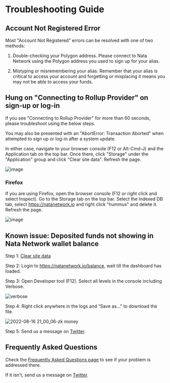 # Troubleshooting Guide

## Account Not Registered Error

Most "Account Not Registered" errors can be resolved with one of two methods:

1. Double-checking your Polygon address. Please connect to Nata Network using the Polygon address you used to sign up for your alias.

2. Mistyping or misremembering your alias. Remember that your alias is critical to access your account and forgetting or misplacing it means you may not be able to access your funds.

###

## Hung on "Connecting to Rollup Provider" on sign-up or log-in

If you see "Connecting to Rollup Provider" for more than 60 seconds, please troubleshoot using the below steps.

You may also be presented with an "AbortError: Transaction Aborted" when attempted to sign up or log-in after a system update.

In either case, navigate to your browser console (F12 or Alt-Cmd-J) and the Application tab on the top bar. Once there, click "Storage" under the "Application" group and click "Clear site data". Refresh the page.

![image](/img/troubleshoot-clear-site-data.png)

### Firefox

If you are using Firefox, open the browser console (F12 or right click and select Inspect). Go to the Storage tab on the top bar. Select the Indexed DB tab, select https://natanetwork.io and right click "hummus" and delete it. Refresh the page.

![image](/img/troubleshoot-firefox.png)

## Known issue: Deposited funds not showing in Nata Network wallet balance

Step 1: [Clear site data](#hung-on-connecting-to-rollup-provider-on-sign-up-or-log-in)

Step 2: Login to https://natanetwork.io/balance, wait till the dashboard has loaded.

Step 3: Open Developer tool (F12). Select all levels in the console including Verbose.

![verbose](https://user-images.githubusercontent.com/4763902/184890333-a23068ae-d181-4038-8e28-f07b3e0f132d.png)

Step 4: Right click anywhere in the logs and “Save as…” to download the file.

![2022-08-16 21_00_06-zk money](https://user-images.githubusercontent.com/4763902/184889636-d2f84bfe-0dd1-4005-8573-c54f4b6a6d02.png)

Step 5: Send us a message on [Twitter](https://twitter.com/poly_aztec). 

## Frequently Asked Questions

Check the [Frequently Asked Questions page](/how-natanetwork-works/faq) to see if your problem is addressed there.

If it isn't, send us a message on [Twitter](https://twitter.com/poly_aztec).
